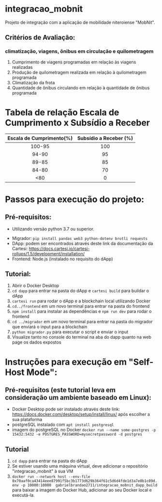 # integracao_mobnit
Projeto de integração com a aplicação de mobilidade niteroiense "MobNit".

## Critérios de Avaliação:
### climatização, viagens, ônibus em circulação e quilometragem

1. Cumprimento de viagens programadas em relação às viagens realizadas
2. Produção de quilometragem realizada em relação à quilometragem programada
3. Climatização da frota
4. Quantidade de ônibus circulando em relação à quantidade de ônibus programada

# Tabela de relação Escala de Cumprimento x Subsídio a Receber

| Escala de Cumprimento(%)   | Subsídio a Receber (%) |
|:--------------------------:|:----------------------:|
|        100-95              |        100             |
|         94-90              |         95             |
|         89-85              |         85             |
|         84-80              |         70             |
|         <80                |          0             |



# Passos para execução do projeto:

## Pré-requisitos:
* Utilizando versão python 3.7 ou superior.
- Migrador: `pip install pandas web3 python-dotenv brotli requests`
- DApp: podem ser encontrados através deste link da documentação da Cartesi: https://docs.cartesi.io/cartesi-rollups/1.5/development/installation/
- Frontend: Node.js (instalado no requisito do dApp)

## Tutorial:
1. Abrir o Docker Desktop
2. `cd dapp` para entrar na pasta do dApp e `cartesi build` para buildar o dApp
3. `cartesi run` para rodar o dApp e a blockchain local utilizando Docker
4. `cd../frontend` em um novo terminal para entrar na pasta do frontend
5. `npm install` para instalar as dependências e `npm run dev` para rodar o frontend
6. `cd ../migrador` em um novo terminal para entrar na pasta do migrador que enviará o input para a blockchain
7. `python migrador.py` para executar o script e enviar o input
8. Visualize tanto no console do terminal na aba do dapp quanto na web page os dados expostos


# Instruções para execução em "Self-Host Mode":

## Pré-requisitos (este tutorial leva em consideração um ambiente baseado em Linux):
- Docker Desktop pode ser instalado através deste link: https://docs.docker.com/desktop/setup/install/linux/ após escolher a sua plataforma
- postgreSQL instalado com `apt install postgresql`
- imagem do postgreSQL no Docker `docker run --name some-postgres -p 15432:5432 -e POSTGRES_PASSWORD=mysecretpassword -d postgres`

## Tutorial
1. `cd dapp` para entrar na pasta do dApp
2. Se estiver usando uma máquina virtual, deve adicionar o repositório "integracao_mobnit" à sua VM
3. `docker run --network host --env-file 0x70aaf0ca43414eee87991f5bc3b1773d629b364f61c5d6d4fde1d3a7e0b1c09d.env -p 10000:10000  gabrielbrandao2711/integracao_mobnit_dapp_build` para baixar a imagem do Docker Hub, adicionar ao seu Docker local e executá-la.